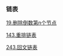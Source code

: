 ### 链表

<a href="all_note/19. 删除倒数第n个节点.md">19.删除倒数第n个节点</a> 

<a href="all_note/143. 重排链表.md">143.重排链表</a> 

<a href="all_note/234. 回文链表.md">243.回文链表</a> 